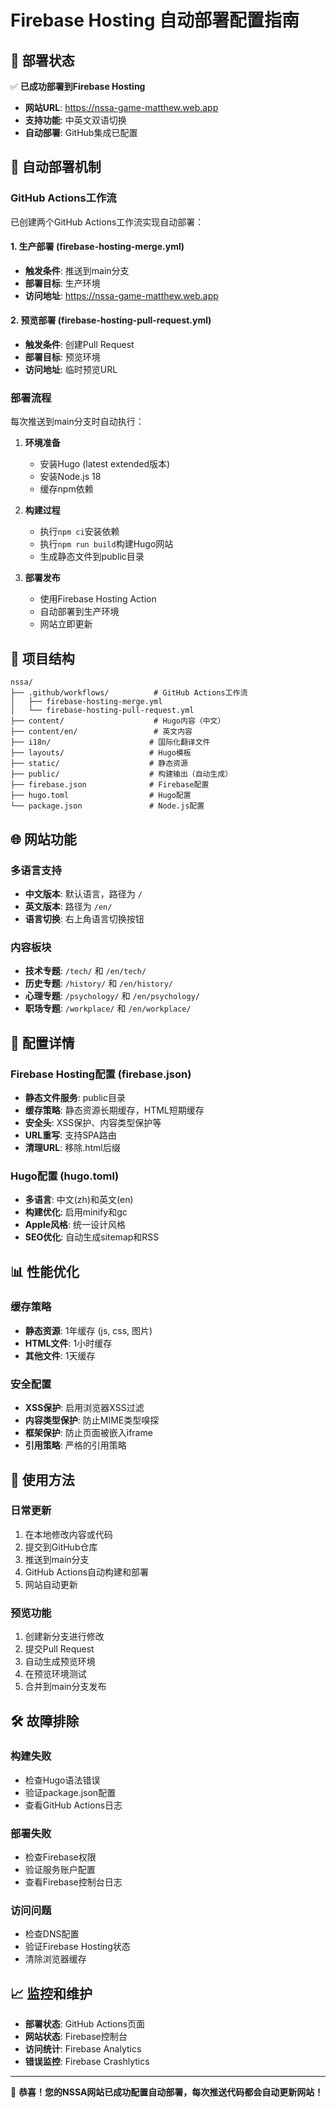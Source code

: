 # Firebase Hosting 自动部署配置指南

## 🎯 部署状态

✅ **已成功部署到Firebase Hosting**
- **网站URL**: https://nssa-game-matthew.web.app
- **支持功能**: 中英文双语切换
- **自动部署**: GitHub集成已配置

## 🚀 自动部署机制

### GitHub Actions工作流

已创建两个GitHub Actions工作流实现自动部署：

#### 1. 生产部署 (firebase-hosting-merge.yml)
- **触发条件**: 推送到main分支
- **部署目标**: 生产环境
- **访问地址**: https://nssa-game-matthew.web.app

#### 2. 预览部署 (firebase-hosting-pull-request.yml)
- **触发条件**: 创建Pull Request
- **部署目标**: 预览环境
- **访问地址**: 临时预览URL

### 部署流程

每次推送到main分支时自动执行：

1. **环境准备**
   - 安装Hugo (latest extended版本)
   - 安装Node.js 18
   - 缓存npm依赖

2. **构建过程**
   - 执行`npm ci`安装依赖
   - 执行`npm run build`构建Hugo网站
   - 生成静态文件到public目录

3. **部署发布**
   - 使用Firebase Hosting Action
   - 自动部署到生产环境
   - 网站立即更新

## 📁 项目结构

```
nssa/
├── .github/workflows/          # GitHub Actions工作流
│   ├── firebase-hosting-merge.yml
│   └── firebase-hosting-pull-request.yml
├── content/                    # Hugo内容（中文）
├── content/en/                 # 英文内容
├── i18n/                      # 国际化翻译文件
├── layouts/                   # Hugo模板
├── static/                    # 静态资源
├── public/                    # 构建输出（自动生成）
├── firebase.json              # Firebase配置
├── hugo.toml                  # Hugo配置
└── package.json               # Node.js配置
```

## 🌐 网站功能

### 多语言支持
- **中文版本**: 默认语言，路径为 `/`
- **英文版本**: 路径为 `/en/`
- **语言切换**: 右上角语言切换按钮

### 内容板块
- **技术专题**: `/tech/` 和 `/en/tech/`
- **历史专题**: `/history/` 和 `/en/history/`
- **心理专题**: `/psychology/` 和 `/en/psychology/`
- **职场专题**: `/workplace/` 和 `/en/workplace/`

## 🔧 配置详情

### Firebase Hosting配置 (firebase.json)
- **静态文件服务**: public目录
- **缓存策略**: 静态资源长期缓存，HTML短期缓存
- **安全头**: XSS保护、内容类型保护等
- **URL重写**: 支持SPA路由
- **清理URL**: 移除.html后缀

### Hugo配置 (hugo.toml)
- **多语言**: 中文(zh)和英文(en)
- **构建优化**: 启用minify和gc
- **Apple风格**: 统一设计风格
- **SEO优化**: 自动生成sitemap和RSS

## 📊 性能优化

### 缓存策略
- **静态资源**: 1年缓存 (js, css, 图片)
- **HTML文件**: 1小时缓存
- **其他文件**: 1天缓存

### 安全配置
- **XSS保护**: 启用浏览器XSS过滤
- **内容类型保护**: 防止MIME类型嗅探
- **框架保护**: 防止页面被嵌入iframe
- **引用策略**: 严格的引用策略

## 🔄 使用方法

### 日常更新
1. 在本地修改内容或代码
2. 提交到GitHub仓库
3. 推送到main分支
4. GitHub Actions自动构建和部署
5. 网站自动更新

### 预览功能
1. 创建新分支进行修改
2. 提交Pull Request
3. 自动生成预览环境
4. 在预览环境测试
5. 合并到main分支发布

## 🛠️ 故障排除

### 构建失败
- 检查Hugo语法错误
- 验证package.json配置
- 查看GitHub Actions日志

### 部署失败
- 检查Firebase权限
- 验证服务账户配置
- 查看Firebase控制台日志

### 访问问题
- 检查DNS配置
- 验证Firebase Hosting状态
- 清除浏览器缓存

## 📈 监控和维护

- **部署状态**: GitHub Actions页面
- **网站状态**: Firebase控制台
- **访问统计**: Firebase Analytics
- **错误监控**: Firebase Crashlytics

---

🎉 **恭喜！您的NSSA网站已成功配置自动部署，每次推送代码都会自动更新网站！**
